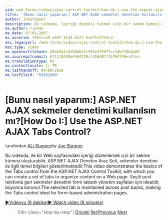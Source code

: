 ```yaml
---
uid: web-forms/videos/ajax-control-toolkit/how-do-i-use-the-aspnet-ajax-tabs-control
title: '[Bunu nasıl yaparım:] ASP.NET AJAX sekmeler denetimi kullanılsın mı? | Microsoft Docs'
author: JoeStagner
description: Bu videoda, içeriği düzenli tutmak için bir sekme kümesi oluşturabilirsiniz, ASP.NET AJAX Denetim Araç Seti, sekmeler denetimi ile ilgili temel bilgileri gösterilmektedir...
ms.author: riande
ms.date: 07/01/2007
ms.assetid: f85fcce9-a897-4f43-b12f-5c6f5f2733cd
msc.legacyurl: /web-forms/videos/ajax-control-toolkit/how-do-i-use-the-aspnet-ajax-tabs-control
msc.type: video
ms.openlocfilehash: 45b6941cb2680619c555c875077cc1dbf78b4a80
ms.sourcegitcommit: 0f1119340e4464720cfd16d0ff15764746ea1fea
ms.translationtype: MT
ms.contentlocale: tr-TR
ms.lasthandoff: 04/09/2019
ms.locfileid: "59392800"
---
```

# <a name="how-do-i-use-the-aspnet-ajax-tabs-control"></a><span data-ttu-id="fa690-104">[Bunu nasıl yaparım:] ASP.NET AJAX sekmeler denetimi kullanılsın mı?</span><span class="sxs-lookup"><span data-stu-id="fa690-104">[How Do I:] Use the ASP.NET AJAX Tabs Control?</span></span>

<span data-ttu-id="fa690-105">tarafından [ALi Stagner](https://github.com/JoeStagner)</span><span class="sxs-lookup"><span data-stu-id="fa690-105">by [Joe Stagner](https://github.com/JoeStagner)</span></span>

<span data-ttu-id="fa690-106">Bu videoda, ile bir Web sayfasındaki içeriği düzenlemek için bir sekme kümesi oluşturabilir, ASP.NET AJAX Denetim Araç Seti, sekmeler denetimi ile ilgili temel bilgileri gösterilmektedir.</span><span class="sxs-lookup"><span data-stu-id="fa690-106">This video demonstrates the basics of the Tabs control from the ASP.NET AJAX Control Toolkit, with which you can create a set of tabs to organize content on a Web page.</span></span> <span data-ttu-id="fa690-107">Seçili post telefonla geri sekmeler denetimi form tabanlı yönetim sayfaları için idealdir, boyunca korunur.</span><span class="sxs-lookup"><span data-stu-id="fa690-107">The selected tab is maintained across post backs, making the Tabs control ideal for form-based administration pages.</span></span>

[<span data-ttu-id="fa690-108">&#9654;Videoyu (8 dakika)</span><span class="sxs-lookup"><span data-stu-id="fa690-108">&#9654; Watch video (8 minutes)</span></span>](https://channel9.msdn.com/Blogs/ASP-NET-Site-Videos/how-do-i-use-the-aspnet-ajax-tabs-control)

> [!div class="step-by-step"]
> <span data-ttu-id="fa690-109">[Önceki](how-do-i-use-the-aspnet-ajax-resizablecontrol-extender.md)
> [İleri](how-do-i-use-the-aspnet-ajax-slideshow-extender.md)</span><span class="sxs-lookup"><span data-stu-id="fa690-109">[Previous](how-do-i-use-the-aspnet-ajax-resizablecontrol-extender.md)
[Next](how-do-i-use-the-aspnet-ajax-slideshow-extender.md)</span></span>

